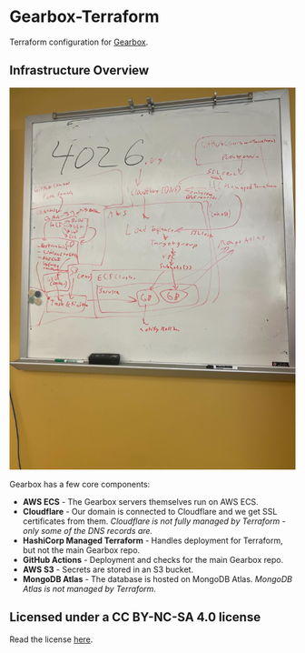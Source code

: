 # Gearbox-Terraform

Terraform configuration for [Gearbox](https://github.com/Decatur-Robotics/Gearbox).

## Infrastructure Overview

![Infrastructure Diagram](GearboxInfrastructure.jpg)

Gearbox has a few core components:

- **AWS ECS** - The Gearbox servers themselves run on AWS ECS.
- **Cloudflare** - Our domain is connected to Cloudflare and we get SSL certificates from them. _Cloudflare is not fully managed by Terraform - only some of the DNS records are._
- **HashiCorp Managed Terraform** - Handles deployment for Terraform, but not the main Gearbox repo.
- **GitHub Actions** - Deployment and checks for the main Gearbox repo.
- **AWS S3** - Secrets are stored in an S3 bucket.
- **MongoDB Atlas** - The database is hosted on MongoDB Atlas. _MongoDB Atlas is not managed by Terraform._

## Licensed under a CC BY-NC-SA 4.0 license

Read the license [here](LICENSE.md).
